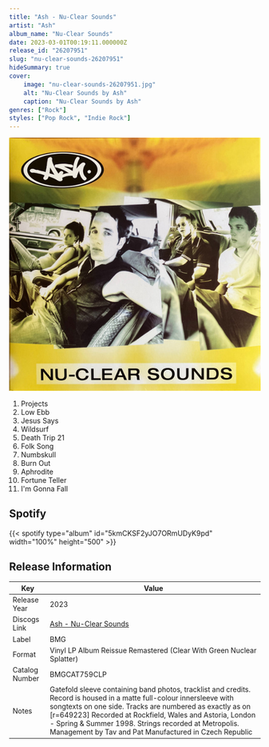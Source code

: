 ```yaml
---
title: "Ash - Nu-Clear Sounds"
artist: "Ash"
album_name: "Nu-Clear Sounds"
date: 2023-03-01T00:19:11.000000Z
release_id: "26207951"
slug: "nu-clear-sounds-26207951"
hideSummary: true
cover:
    image: "nu-clear-sounds-26207951.jpg"
    alt: "Nu-Clear Sounds by Ash"
    caption: "Nu-Clear Sounds by Ash"
genres: ["Rock"]
styles: ["Pop Rock", "Indie Rock"]
---
```


![Nu-Clear Sounds by Ash](nu-clear-sounds-26207951.jpg)

<!-- section break -->

1. Projects
2. Low Ebb
3. Jesus Says
4. Wildsurf
5. Death Trip 21
6. Folk Song
7. Numbskull
8. Burn Out
9. Aphrodite
10. Fortune Teller
11. I'm Gonna Fall

<!-- section break -->


## Spotify
{{< spotify type="album" id="5kmCKSF2yJO7ORmUDyK9pd" width="100%" height="500" >}}




## Release Information
|  Key           | Value                                                |
| ---------------| ---------------------------------------------------- |
| Release Year   | 2023                                   |
| Discogs Link   | [Ash - Nu-Clear Sounds](https://www.discogs.com/release/26207951-Ash-Nu-Clear-Sounds) |
| Label          | BMG |
| Format         | Vinyl LP Album Reissue Remastered (Clear With Green Nuclear Splatter) |
| Catalog Number | BMGCAT759CLP |
| Notes | Gatefold sleeve containing band photos, tracklist and credits. Record is housed in a matte full-colour innersleeve with songtexts on one side.  Tracks are numbered as exactly as on [r=649223]  Recorded at Rockfield, Wales and Astoria, London - Spring & Summer 1998.  Strings recorded at Metropolis.   Management by Tav and Pat  Manufactured in Czech Republic |